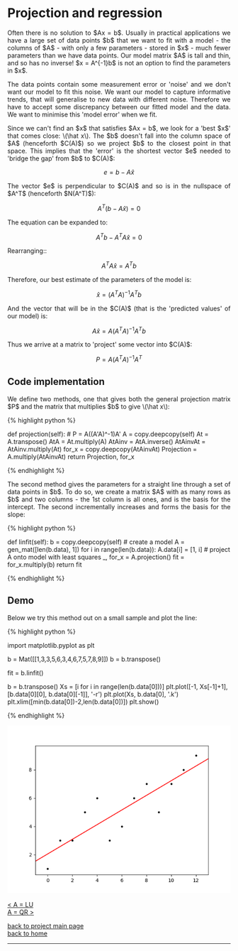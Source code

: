# Projection and regression
<div style="text-align: justify">
<p>Often there is no solution to $Ax = b$. Usually in practical applications we
have a large set of data points $b$ that we want to fit with a model - the
columns of $A$ - with only a few parameters - stored in $x$ - much fewer
parameters than we have data points. Our model matrix $A$ is tall and thin, and
so has no inverse! $x = A^{-1}b$ is not an option to find the parameters in
$x$.</p>

<p>The data points contain some measurement error or 'noise' and we don't want
our model to fit this noise. We want our model to capture informative trends,
that will generalise to new data with different noise. Therefore we have to
accept some discrepancy between our fitted model and the data. We want to
minimise this 'model error' when we fit.</p>

<p>Since we can't find an $x$ that satisfies $Ax = b$, we look for a 'best $x$'
that comes close: \(\hat x\). The $b$ doesn't fall into the column space of $A$
(henceforth $C(A)$) so we project $b$ to the closest point in that space. This
implies that the 'error' is the shortest vector $e$ needed to 'bridge the gap'
from $b$ to $C(A)$:</p>
</div>

$$
e = b - A\hat x
$$

<div style="text-align: justify">
<p>The vector $e$ is perpendicular to $C(A)$ and so is in the nullspace of
$A^T$ (henceforth $N(A^T)$):</p>
</div>

$$
A^T(b - A\hat x) = 0
$$

<div style="text-align: justify">
<p>The equation can be expanded to:</p>
</div>

$$
A^Tb - A^TA\hat x = 0
$$


<div style="text-align: justify">
<p>Rearranging::</p>
</div>

$$
A^TA\hat x = A^Tb
$$

<div style="text-align: justify">
<p>Therefore, our best estimate of the parameters of the model is:</p>
</div>

$$
\hat x = (A^TA)^{-1}A^Tb
$$

<div style="text-align: justify">
<p>And the vector that will be in the $C(A)$ (that is the 'predicted values' of
our model) is:</p>
</div>

$$
A\hat x = A(A^TA)^{-1}A^Tb
$$

<div style="text-align: justify">
<p>Thus we arrive at a matrix to 'project' some vector into $C(A)$:</p>
</div>

$$
P = A(A^TA)^{-1}A^T
$$

## Code implementation

<div style="text-align: justify">
<p>We define two methods, one that gives both the general projection matrix $P$
and the matrix that multiplies $b$ to give \(\hat x\):</p>
</div>

{% highlight python %}

def projection(self):
    # P = A((A'A)^-1)A'
    A = copy.deepcopy(self)
    At = A.transpose()
    AtA = At.multiply(A)
    AtAinv = AtA.inverse()
    AtAinvAt = AtAinv.multiply(At)
    for_x = copy.deepcopy(AtAinvAt)
    Projection = A.multiply(AtAinvAt)
    return Projection, for_x

{% endhighlight %}

<div style="text-align: justify">
<p>The second method gives the parameters for a straight line through a set of
data points in $b$. To do so, we create a matrix $A$ with as many rows as $b$
and two columns - the 1st column is all ones, and is the basis for the
intercept. The second incrementally increases and forms the basis for the
slope:</p>
</div>

{% highlight python %}

def linfit(self):
    b = copy.deepcopy(self)
    # create a model
    A = gen_mat([len(b.data), 1])
    for i in range(len(b.data)):
        A.data[i] = [1, i]
    # project A onto model with least squares
    _, for_x = A.projection()
    fit = for_x.multiply(b)
    return fit

{% endhighlight %}

## Demo
<div style="text-align: justify">
<p>Below we try this method out on a small sample and plot the line:</p>
<p></p>
</div>

{% highlight python %}

import matplotlib.pyplot as plt

b = Mat([[1,3,3,5,6,3,4,6,7,5,7,8,9]])
b = b.transpose()

fit = b.linfit()

b = b.transpose()
Xs = [i for i in range(len(b.data[0]))]
plt.plot([-1, Xs[-1]+1], [b.data[0][0], b.data[0][-1]], '-r')
plt.plot(Xs, b.data[0], '.k')
plt.xlim([min(b.data[0])-2,len(b.data[0])])
plt.show()

{% endhighlight %}

![regression plot](./images/regression.png)

[< A = LU](./lu_factorisation.md)\
[A = QR >](./qr_factorisation.md)

[back to project main page](./numpy_from_scratch.md)\
[back to home](../index.md)

---
<script src="https://utteranc.es/client.js"
        repo="Matt-A-Bennett/Matt-A-Bennett.github.io"
        issue-term="https://matt-a-bennett.github.io/numpy_from_scratch/projection_least_squares_linfit.html"
        theme="github-light"
        crossorigin="anonymous"
        async>
</script>

